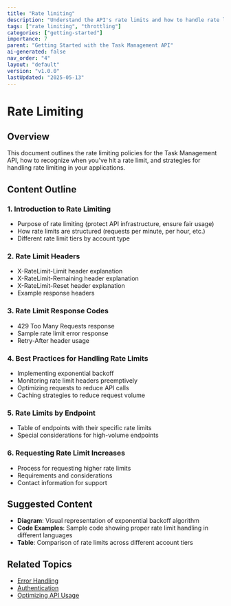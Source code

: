 ```yaml
---
title: "Rate limiting"
description: "Understand the API's rate limits and how to handle rate limiting responses."
tags: ["rate limiting", "throttling"]
categories: ["getting-started"]
importance: 7
parent: "Getting Started with the Task Management API"
ai-generated: false
nav_order: "4"
layout: "default"
version: "v1.0.0"
lastUpdated: "2025-05-13"
---
```


# Rate Limiting

## Overview

This document outlines the rate limiting policies for the Task Management API, how to recognize when you've hit a rate limit, and strategies for handling rate limiting in your applications.

## Content Outline

### 1. Introduction to Rate Limiting
- Purpose of rate limiting (protect API infrastructure, ensure fair usage)
- How rate limits are structured (requests per minute, per hour, etc.)
- Different rate limit tiers by account type

### 2. Rate Limit Headers
- X-RateLimit-Limit header explanation
- X-RateLimit-Remaining header explanation
- X-RateLimit-Reset header explanation
- Example response headers

### 3. Rate Limit Response Codes
- 429 Too Many Requests response
- Sample rate limit error response
- Retry-After header usage

### 4. Best Practices for Handling Rate Limits
- Implementing exponential backoff
- Monitoring rate limit headers preemptively
- Optimizing requests to reduce API calls
- Caching strategies to reduce request volume

### 5. Rate Limits by Endpoint
- Table of endpoints with their specific rate limits
- Special considerations for high-volume endpoints

### 6. Requesting Rate Limit Increases
- Process for requesting higher rate limits
- Requirements and considerations
- Contact information for support

## Suggested Content

- **Diagram**: Visual representation of exponential backoff algorithm
- **Code Examples**: Sample code showing proper rate limit handling in different languages
- **Table**: Comparison of rate limits across different account tiers

## Related Topics
- [Error Handling](/core-concepts/error-handling.md)
- [Authentication](/getting-started/authentication.md)
- [Optimizing API Usage](/advanced/optimizing-api-usage.md)


